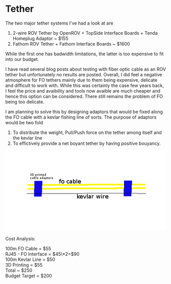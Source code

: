 # Tether

The two major tether systems I've had a look at are

1. 2-wire ROV Tether by OpenROV + TopSide Interface Boards + Tenda Homeplug Adaptor ~ $155
2. Fathom ROV Tether +  Fathom Interface Boards ~ $1600

While the first one has badwidth limitations, the latter is too expensive to fit into our budget.

I have read several blog posts about testing with fiber optic cable as an ROV tether but unfortunately no results are posted. Overall, I did feel a negative atmosphere for FO tethers mainly due to them being expensive, delicate and difficult to work with. While this was certainly the case few years back, I feel the price and avaibility and tools now avaible are much cheaper and hence this option can be considered. There still remains the problem of FO being too delicate.

I am planning to solve this by designing adaptors that would be fixed along the FO cable with a kevlar fishing line of sorts. The purpose of adaptors would be two fold

1. To distribute the weight, Pull/Push force on the tether among itself and the kevlar line
2. To effictively provide a net boyant tether by having positive bouyancy. 

![](/assets/tether.png)

Cost Analysis:

100m FO Cable = $55  
RJ45 - FO Interface = $45\*2=$90  
100m Kevlar Line = $50  
3D Printing = $55  
Total ~ $250  
Budget Target = $200

